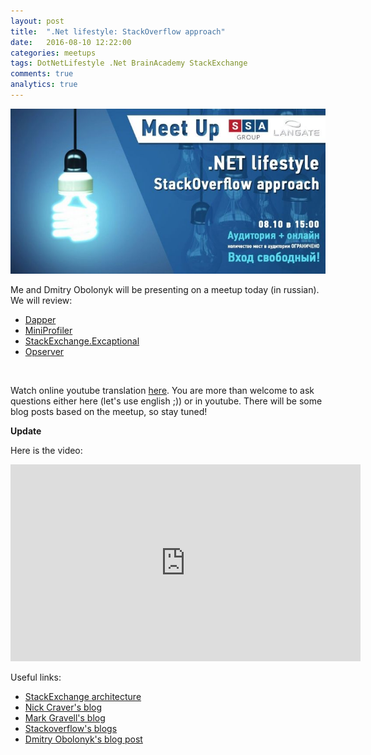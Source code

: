 ```yaml
---
layout: post
title:  ".Net lifestyle: StackOverflow approach"
date:   2016-08-10 12:22:00
categories: meetups
tags: DotNetLifestyle .Net BrainAcademy StackExchange
comments: true
analytics: true
---
```


<img src='/public/images/StackExchangeMeetup.jpg' alt="stackoverflow meetup"/>

Me and Dmitry Obolonyk will be presenting on a meetup today (in russian).
We will review:

* [Dapper](https://github.com/StackExchange/dapper-dot-net)
* [MiniProfiler](https://github.com/MiniProfiler/dotnet)
* [StackExchange.Excaptional](https://github.com/NickCraver/StackExchange.Exceptional)
* [Opserver](https://github.com/opserver/Opserver)

<br>

Watch online youtube translation [here](https://youtu.be/DYL8cH3nu8k).
You are more than welcome to ask questions either here (let's use english ;)) or in youtube.
There will be some blog posts based on the meetup, so stay tuned!

**Update**

Here is the video:

<iframe width="560" height="315" src="https://www.youtube.com/embed/DYL8cH3nu8k" frameborder="0" allowfullscreen></iframe>


Useful links:

* [StackExchange architecture](http://stackexchange.com/performance)
* [Nick Craver's blog](https://nickcraver.com/)
* [Mark Gravell's blog](http://blog.marcgravell.com/)
* [Stackoverflow's blogs](https://stackoverflow.blog/)
* [Dmitry Obolonyk's blog post](http://backend-devs.com/blog/archive/meetup-stackoverflow-approach/)
